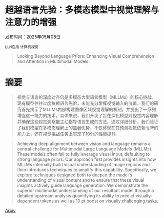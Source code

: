 # 超越语言先验：多模态模型中视觉理解与注意力的增强

发布时间：2025年05月08日

`LLM应用` `计算机视觉`

> Looking Beyond Language Priors: Enhancing Visual Comprehension and Attention in Multimodal Models

# 摘要

> 视觉与语言的深度对齐仍是多模态大型语言模型（MLLMs）的核心挑战。现有模型往往过度依赖语言先验，未能充分发挥视觉输入的价值。我们的研究首先揭示了MLLMs内部构建图像区域视觉理解的机制，并提出了一系列增强这一能力的技术。具体来说，我们开发了旨在深化模型对视觉内容理解并确保这些视觉洞察能主动指导语言生成的方法。通过详细分析，我们验证了我们模型在多模态理解上的显著优势，不仅体现在其预测视觉依赖令牌的能力上，还在视觉挑战任务上实现了10分的性能提升。

> Achieving deep alignment between vision and language remains a central challenge for Multimodal Large Language Models (MLLMs). These models often fail to fully leverage visual input, defaulting to strong language priors. Our approach first provides insights into how MLLMs internally build visual understanding of image regions and then introduces techniques to amplify this capability. Specifically, we explore techniques designed both to deepen the model's understanding of visual content and to ensure that these visual insights actively guide language generation. We demonstrate the superior multimodal understanding of our resultant model through a detailed upstream analysis quantifying its ability to predict visually-dependent tokens as well as 10 pt boost on visually challenging tasks.

[Arxiv](https://arxiv.org/abs/2505.05626)